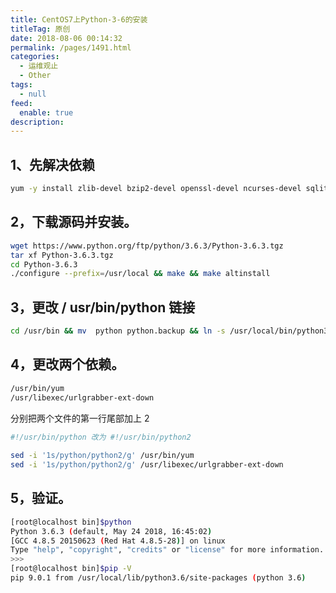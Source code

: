 ```yaml
---
title: CentOS7上Python-3-6的安装
titleTag: 原创
date: 2018-08-06 00:14:32
permalink: /pages/1491.html
categories: 
  - 运维观止
  - Other
tags: 
  - null
feed: 
  enable: true
description: 
---
```


## 1、先解决依赖



```sh
yum -y install zlib-devel bzip2-devel openssl-devel ncurses-devel sqlite-devel readline-devel tk-devel gdbm-devel db4-devel libpcap-devel xz-devel wget gcc gcc-c++
```



## 2，下载源码并安装。



```sh
wget https://www.python.org/ftp/python/3.6.3/Python-3.6.3.tgz
tar xf Python-3.6.3.tgz
cd Python-3.6.3
./configure --prefix=/usr/local && make && make altinstall
```



## 3，更改 / usr/bin/python 链接



```sh
cd /usr/bin && mv  python python.backup && ln -s /usr/local/bin/python3.6 /usr/bin/python &&ln -s /usr/local/bin/python3.6 /usr/bin/python3 && ln -s /usr/local/bin/pip3.6 /usr/bin/pip
```



## 4，更改两个依赖。



```sh
/usr/bin/yum
/usr/libexec/urlgrabber-ext-down
```



分别把两个文件的第一行尾部加上 2



```sh
#!/usr/bin/python 改为 #!/usr/bin/python2
 
sed -i '1s/python/python2/g' /usr/bin/yum
sed -i '1s/python/python2/g' /usr/libexec/urlgrabber-ext-down
```



## 5，验证。



```sh
[root@localhost bin]$python
Python 3.6.3 (default, May 24 2018, 16:45:02)
[GCC 4.8.5 20150623 (Red Hat 4.8.5-28)] on linux
Type "help", "copyright", "credits" or "license" for more information.
>>>
[root@localhost bin]$pip -V
pip 9.0.1 from /usr/local/lib/python3.6/site-packages (python 3.6)
```
